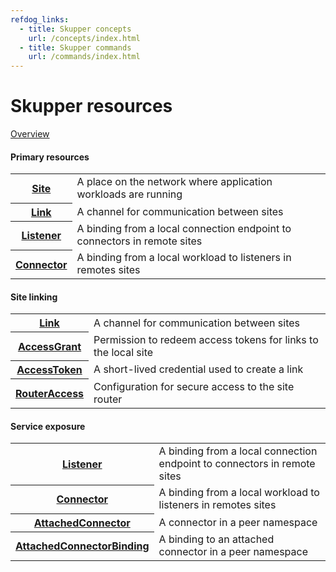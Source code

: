 ```yaml
---
refdog_links:
  - title: Skupper concepts
    url: /concepts/index.html
  - title: Skupper commands
    url: /commands/index.html
---
```


# Skupper resources

[Overview](overview.html)

#### Primary resources

<table class="objects">
<tr><th><a href="{{site_prefix}}/resources/site.html">Site</a></th><td>A place on the network where application workloads are running</td></tr>
<tr><th><a href="{{site_prefix}}/resources/link.html">Link</a></th><td>A channel for communication between sites</td></tr>
<tr><th><a href="{{site_prefix}}/resources/listener.html">Listener</a></th><td>A binding from a local connection endpoint to connectors in remote sites</td></tr>
<tr><th><a href="{{site_prefix}}/resources/connector.html">Connector</a></th><td>A binding from a local workload to listeners in remotes sites</td></tr>
</table>

#### Site linking

<table class="objects">
<tr><th><a href="{{site_prefix}}/resources/link.html">Link</a></th><td>A channel for communication between sites</td></tr>
<tr><th><a href="{{site_prefix}}/resources/access-grant.html">AccessGrant</a></th><td>Permission to redeem access tokens for links to the local site</td></tr>
<tr><th><a href="{{site_prefix}}/resources/access-token.html">AccessToken</a></th><td>A short-lived credential used to create a link</td></tr>
<tr><th><a href="{{site_prefix}}/resources/router-access.html">RouterAccess</a></th><td>Configuration for secure access to the site router</td></tr>
</table>

#### Service exposure

<table class="objects">
<tr><th><a href="{{site_prefix}}/resources/listener.html">Listener</a></th><td>A binding from a local connection endpoint to connectors in remote sites</td></tr>
<tr><th><a href="{{site_prefix}}/resources/connector.html">Connector</a></th><td>A binding from a local workload to listeners in remotes sites</td></tr>
<tr><th><a href="{{site_prefix}}/resources/attached-connector.html">AttachedConnector</a></th><td>A connector in a peer namespace</td></tr>
<tr><th><a href="{{site_prefix}}/resources/attached-connector-binding.html">AttachedConnectorBinding</a></th><td>A binding to an attached connector in a peer namespace</td></tr>
</table>

